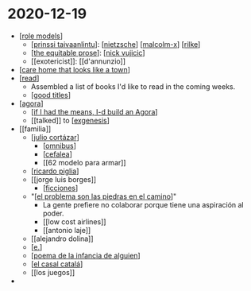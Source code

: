 # 2020-12-19

- [[role models]]
  - [[prinssi taivaanlintu]]: [[nietzsche]] [[malcolm-x]] [[rilke]]
  - [[the equitable prose]]: [[nick vujicic]]
  - [[exotericist]]: [[d'annunzio]]
- [[care home that looks like a town]]
- [[read]]
  - Assembled a list of books I'd like to read in the coming weeks.
  - [[good titles]]
- [[agora]]
  - [[if I had the means, I-d build an Agora]]
  - [[talked]] to [[exgenesis]]
- [[familia]]
    - [[julio cortázar]]
      - [[omnibus]]
      - [[cefalea]]
      - [[62 modelo para armar]]
    - [[ricardo piglia]]
    - [[jorge luis borges]]
      - [[ficciones]]
  - "[[el problema son las piedras en el camino]]"
    - La gente prefiere no colaborar porque tiene una aspiración al poder.
    - [[low cost airlines]]
    - [[antonio laje]]
  - [[alejandro dolina]]
  - [[e.]]
  - [[poema de la infancia de alguien]]
  - [[el casal catalá]]
  - [[los juegos]]
- 


[//begin]: # "Autogenerated link references for markdown compatibility"
[role models]: ../role-models "Role Models"
[prinssi taivaanlintu]: ../prinssi-taivaanlintu "Prinssi Taivaanlintu"
[nietzsche]: ../nietzsche "Nietzsche"
[malcolm-x]: ../malcolm-x "Malcolm X"
[rilke]: ../rilke "Rilke"
[the equitable prose]: ../the-equitable-prose "The Equitable Prose"
[nick vujicic]: ../nick-vujicic "Nick Vujicic"
[care home that looks like a town]: ../care-home-that-looks-like-a-town "Care Home That Looks like a Town"
[read]: ../read "Read"
[good titles]: ../good-titles "Good Titles"
[agora]: ../agora "Agora"
[if I had the means, I-d build an Agora]: ../if-i-had-the-means-i-d-build-an-agora "If I Had the Means, I'd Build an Agora"
[exgenesis]: ../exgenesis "Exgenesis"
[julio cortázar]: ../julio-cortázar "Julio Cortázar"
[omnibus]: ../omnibus "Omnibus"
[cefalea]: ../cefalea "Cefalea"
[ficciones]: ../ficciones "Ficciones"
[ricardo piglia]: ../ricardo-piglia "Ricardo Piglia"
[el problema son las piedras en el camino]: ../el-problema-son-las-piedras-en-el-camino "El Problema Son Las Piedras En El Camino"
[e.]: ../e "E."
[poema de la infancia de alguien]: ../poema-de-la-infancia-de-alguien "Poema de la infancia de alguien"
[el casal catalá]: ../el-casal-catalá "El Casal Catalá"
[//end]: # "Autogenerated link references"